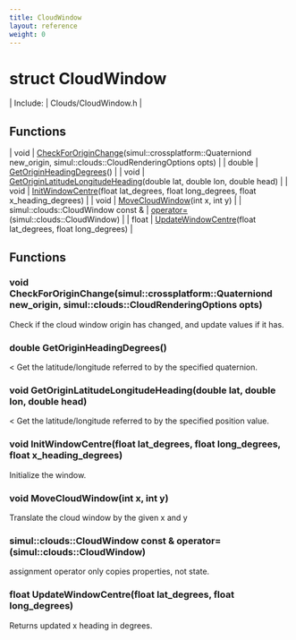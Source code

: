 ```yaml
---
title: CloudWindow
layout: reference
weight: 0
---
```

struct CloudWindow
===

| Include: | Clouds/CloudWindow.h |



Functions
---

| void | [CheckForOriginChange](#CheckForOriginChange)(simul::crossplatform::Quaterniond new_origin, simul::clouds::CloudRenderingOptions opts) |
| double | [GetOriginHeadingDegrees](#GetOriginHeadingDegrees)() |
| void | [GetOriginLatitudeLongitudeHeading](#GetOriginLatitudeLongitudeHeading)(double lat, double lon, double head) |
| void | [InitWindowCentre](#InitWindowCentre)(float lat_degrees, float long_degrees, float x_heading_degrees) |
| void | [MoveCloudWindow](#MoveCloudWindow)(int x, int y) |
| simul::clouds::CloudWindow  const & | [operator=](#operator=)(simul::clouds::CloudWindow) |
| float | [UpdateWindowCentre](#UpdateWindowCentre)(float lat_degrees, float long_degrees) |


Functions
---

### <a name="CheckForOriginChange"/>void CheckForOriginChange(simul::crossplatform::Quaterniond new_origin, simul::clouds::CloudRenderingOptions opts)
Check if the cloud window origin has changed, and update values if it has.

### <a name="GetOriginHeadingDegrees"/>double GetOriginHeadingDegrees()
< Get the latitude/longitude referred to by the specified quaternion.

### <a name="GetOriginLatitudeLongitudeHeading"/>void GetOriginLatitudeLongitudeHeading(double lat, double lon, double head)
< Get the latitude/longitude referred to by the specified position value.

### <a name="InitWindowCentre"/>void InitWindowCentre(float lat_degrees, float long_degrees, float x_heading_degrees)
Initialize the window.

### <a name="MoveCloudWindow"/>void MoveCloudWindow(int x, int y)
Translate the cloud window by the given x and y

### <a name="operator="/>simul::clouds::CloudWindow  const & operator=(simul::clouds::CloudWindow)
assignment operator only copies properties, not state.

### <a name="UpdateWindowCentre"/>float UpdateWindowCentre(float lat_degrees, float long_degrees)
Returns updated x heading in degrees.

